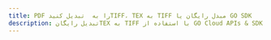 ---title: PDF را به  تبدیل کنیدTIFF، TEX به TIFF مبدل رایگان یا GO SDKdescription: تبدیل رایگانTEX به TIFF با استفاده از GO Cloud APIs & SDK همچنین اسناد PDF را در Cloud ایجاد، ویرایش و رندر کنید.---